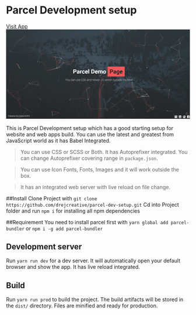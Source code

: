 # Parcel Development setup
[Visit App](https://drejcreative.github.io/parcel-dev-setup/)
![Project Screenshot](app.png)

This is Parcel Development setup which has a good starting setup for website and web apps build. You can use the latest and greatest from JavaScript world as it has Babel Integrated.

> You can use CSS or SCSS or Both. It has Autoprefixer integrated. You can change Autoprefixer covering range in `package.json`.

> You can use Icon Fonts, Fonts, Images and it will work outside the box. 

> It has an integrated web server with live reload on file change.

##Install
Clone Project with `git clone https://github.com/drejcreative/parcel-dev-setup.git`
Cd into Project folder and run `npm i` for installing all npm dependencies

##Requirement
You need to install parcel first with `yarn global add parcel-bundler` or `npm i -g add parcel-bundler`

## Development server
Run `yarn run dev` for a dev server. It will automatically open your default browser and show the app. It has live reload integrated.


## Build
Run `yarn run prod` to build the project. The build artifacts will be stored in the `dist/` directory. Files are minified and ready for production.
